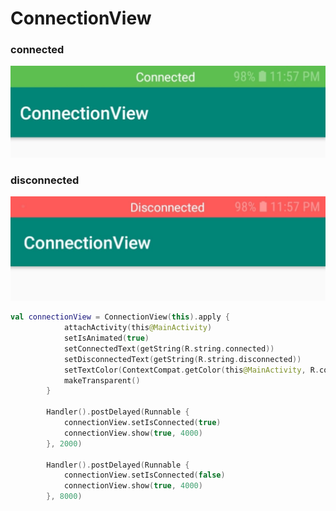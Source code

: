 # ConnectionView

### connected
![alt text](https://github.com/DjamshidDjurayev/ConnectionView/blob/master/connected.jpeg)

### disconnected
![alt text](https://github.com/DjamshidDjurayev/ConnectionView/blob/master/disconnected.jpeg)

```kotlin
val connectionView = ConnectionView(this).apply {
            attachActivity(this@MainActivity)
            setIsAnimated(true)
            setConnectedText(getString(R.string.connected))
            setDisconnectedText(getString(R.string.disconnected))
            setTextColor(ContextCompat.getColor(this@MainActivity, R.color.white))
            makeTransparent()
        }

        Handler().postDelayed(Runnable {
            connectionView.setIsConnected(true)
            connectionView.show(true, 4000)
        }, 2000)

        Handler().postDelayed(Runnable {
            connectionView.setIsConnected(false)
            connectionView.show(true, 4000)
        }, 8000)
```
